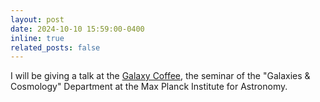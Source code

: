 ```yaml
---
layout: post
date: 2024-10-10 15:59:00-0400
inline: true
related_posts: false
---
```

I will be giving a talk at the [Galaxy Coffee](https://www2.mpia-hd.mpg.de/GC/GCwiki/pmwiki.php?n=Main.Archive), the seminar of the "Galaxies & Cosmology" Department at the Max Planck Institute for Astronomy.